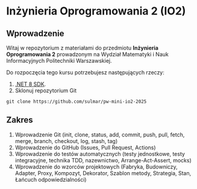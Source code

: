 # Inżynieria Oprogramowania 2 (IO2)

## Wprowadzenie

Witaj w repozytorium z materiałami do przedmiotu **Inżynieria Oprogramowania 2** prowadzonym na Wydział Matematyki i Nauk Informacyjnych Politechniki Warszawskiej.

Do rozpoczęcia tego kursu potrzebujesz następujących rzeczy:

1. [.NET 8 SDK](https://dotnet.microsoft.com/en-us/download/dotnet/8.0).
2. Sklonuj repozytorium Git
```
git clone https://github.com/sulmar/pw-mini-io2-2025
```

## Zakres
1. Wprowadzenie Git (init, clone, status, add, commit, push, pull, fetch, merge, branch, checkout, log, stash, tag)
2. Wprowadzenie do GitHub (Issues, Pull Request, Actions)
3. Wprowadzenie do testów automatycznych (testy jednostkowe, testy integracyjne, technika TDD, nazewnictwo, Arrange-Act-Assert, mocks)
4. Wprowadzenie do wzorców projektowych (Fabryka, Budowniczy, Adapter, Proxy, Kompozyt, Dekorator, Szablon metody, Strategia, Stan, Łańcuch odpowiedzialności)
